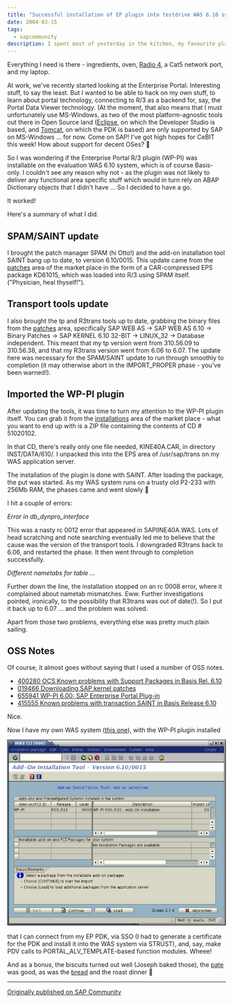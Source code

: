 ```yaml
---
title: "Successful installation of EP plugin into testdrive WAS 6.10 system"
date: 2004-03-15
tags:
  - sapcommunity
description: I spent most of yesterday in the kitchen, my favourite place.
---
```


Everything
I need is there - ingredients, oven, [Radio
4](http://www.bbc.co.uk/radio4/), a Cat5 network port, and my laptop.

At work, we've recently started looking at the Enterprise Portal.
Interesting stuff, to say the least. But I wanted to be able to hack on
my own stuff, to learn about portal technology, connecting to R/3 as a
backend for, say, the Portal Data Viewer technology. (At the moment,
that also means that I must unfortunately use MS-Windows, as two of the
most platform-agnostic tools out there in Open Source land
([Eclipse](http://www.eclipse.org), on which the Developer Studio is
based, and [Tomcat](http://jakarta.apache.org/tomcat/index.html), on
which the PDK is based) are only supported by SAP on MS-Windows \... for
now. Come on SAP! I've got high hopes for CeBIT this week! How about
support for decent OSes? 🙂

So I was wondering if the Enterprise Portal R/3 plugin (WP-PI) was
installable on the evaluation WAS 6.10 system, which is of course
Basis-only. I couldn't see any reason why not - as the plugin was not
likely to deliver any functional area specific stuff which would in turn
rely on ABAP Dictionary objects that I didn't have \... So I decided to
have a go.

It worked!

Here's a summary of what I did.

## SPAM/SAINT update

I brought the patch manager SPAM (hi Otto!) and the add-on installation
tool SAINT bang up to date, to version 6.10/0015. This update came from
the [patches](http://service.sap.com/patches) area of the market place
in the form of a CAR-compressed EPS package KD61015, which was loaded
into R/3 using SPAM itself. ("Physician, heal thyself!").

## Transport tools update

I also brought the tp and R3trans tools up to date, grabbing the binary
files from the [patches](http://service.sap.com/patches) area,
specifically SAP WEB AS -\> SAP WEB AS 6.10 -\> Binary Patches -\> SAP
KERNEL 6.10 32-BIT -\> LINUX_32 -\> Database independent. This meant
that my tp version went from 310.56.09 to 310.56.38, and that my R3trans
version went from 6.06 to 6.07. The update here was necessary for the
SPAM/SAINT update to run through smoothly to completion (it may
otherwise abort in the IMPORT_PROPER phase - you've been warned!).

## Imported the WP-PI plugin

After updating the tools, it was time to turn my attention to the WP-PI
plugin itself. You can grab it from the
[installations](http://service.sap.com/installations) area of the market
place - what you want to end up with is a ZIP file containing the
contents of CD \# 51020102.

In that CD, there's really only one file needed, KINE40A.CAR, in
directory INST/DATA/610/. I unpacked this into the EPS area of
/usr/sap/trans on my WAS application server.

The installation of the plugin is done with SAINT. After loading the
package, the put was started. As my WAS system runs on a trusty old
P2-233 with 256Mb RAM, the phases came and went slowly 🙂

I hit a couple of errors:

*Error in db_dynpro_interface*

This was a nasty rc 0012 error that appeared in SAPIINE40A.WAS. Lots
of head scratching and note searching eventually led me to believe
that the cause was the version of the transport tools. I downgraded
R3trans back to 6.06, and restarted the phase. It then went through
to completion successfully.

*Different nametabs for table \...*

Further down the line, the installation stopped on an rc 0008 error,
where it complained about nametab mismatches. Eww. Further
investigations pointed, ironically, to the possibility that R3trans
was out of date(!). So I put it back up to 6.07 \... and the problem
was solved.

Apart from those two problems, everything else was pretty much plain
sailing.

## OSS Notes

Of course, it almost goes without saying that I used a number of OSS
notes.

- [400280 OCS:Known problems with Support Packages in Basis Rel.
  6.10](https://websmp206.sap-ag.de/~form/sapnet?_FRAME=CONTAINER&_OBJECT=011000358700006578322001)
- [019466 Downloading SAP kernel
  patches](https://websmp206.sap-ag.de/~form/sapnet?_FRAME=CONTAINER&_OBJECT=011000358700006673112001)
- [655941 WP-PI 6.00: SAP Enterprise Portal
  Plug-in](https://websmp206.sap-ag.de/~form/sapnet?_FRAME=CONTAINER&_OBJECT=012003146900000111392003)
- [415555 Known problems with transaction SAINT in Basis Release
    6.10](https://websmp206.sap-ag.de/~form/sapnet?_FRAME=CONTAINER&_OBJECT=011000358700008788942001)

Nice.

Now I have my own WAS system ([this
one](http://www.sdn.sap.com/irj/servlet/prt/portal/prtroot/com.sapportals.km.docs/documents/a1-8-4/set%20your%20was%206%2010%20system%20to%20work%20-%20transport%20tracking%20with%20rss)),
with the WP-PI plugin
installed

![](/images/2004/03/WasSaint.png)

that I can
connect from my EP PDK, via SSO (I had to generate a certificate for the
PDK and install it into the WAS system via STRUST), and, say, make PDV
calls to PORTAL_ALV_TEMPLATE-based function modules. Wheee!

And as a bonus, the biscuits turned out well (Joseph baked those), the
[pate](/images/2004/03/LiverPate.jpg) was good, as
was the [bread](/images/2004/03/RyeBread.jpg) and
the roast dinner 🙂

---

[Originally published on SAP Community](https://community.sap.com/t5/additional-blogs-by-members/successful-installation-of-ep-plugin-into-testdrive-was-6-10-system/ba-p/12864903)
